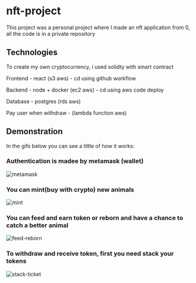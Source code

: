 # nft-project

This project was a personal project where I made an nft application from 0, all the code is in a private repository

## Technologies ##

To create my own cryptocurrency, i used solidty with smart contract

Frontend - react (s3 aws) - cd using github workflow

Backend - node + docker (ec2 aws) - cd using aws code deploy

Database - postgres (rds aws)

Pay user when withdraw - (lambda function aws)

## Demonstration ##

In the gifs below you can see a little of how it works:

### Authentication is madee by metamask (wallet) ###
![metamask](https://user-images.githubusercontent.com/47106171/178067865-d4042fe5-bd74-4880-873c-63b496ba62b0.gif)


### You can mint(buy with crypto) new animals ###
![mint](https://user-images.githubusercontent.com/47106171/178067873-2380ae69-b09d-48b9-9eb6-aabe70f5b9ab.gif)

### You can feed and earn token or reborn and have a chance to catch a better animal ###
![feed-reborn](https://user-images.githubusercontent.com/47106171/178067883-feef66e1-5748-41b7-9089-76072686fe4f.gif)

### To withdraw and receive token, first you need stack your tokens ###
![stack-ticket](https://user-images.githubusercontent.com/47106171/178067887-ebaee86f-bec5-4dcb-b167-815812489f76.gif)
